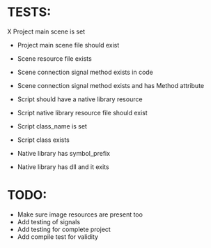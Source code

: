 



# TESTS:

X Project main scene is set
* Project main scene file should exist

* Scene resource file exists
* Scene connection signal method exists in code
* Scene connection signal method exists and has Method attribute

* Script should have a native library resource
* Script native library resource file should exist
* Script class_name is set
* Script class exists

* Native library has symbol_prefix
* Native library has dll and it exits




# TODO:


* Make sure image resources are present too
* Add testing of signals
* Add testing for complete project
* Add compile test for validity
